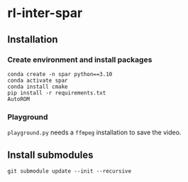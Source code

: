 # rl-inter-spar


## Installation

### Create environment and install packages
```
conda create -n spar python==3.10
conda activate spar
conda install cmake
pip install -r requirements.txt
AutoROM
```

### Playground
`playground.py` needs a `ffmpeg` installation to save the video.

## Install submodules
```
git submodule update --init --recursive
```